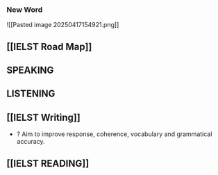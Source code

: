 ### New Word
![[Pasted image 20250417154921.png]]





## [[IELST Road Map]]

## SPEAKING


## LISTENING


## [[IELST Writing]]
+ ? Aim to improve response, coherence, vocabulary and grammatical accuracy. 


## [[IELST READING]]